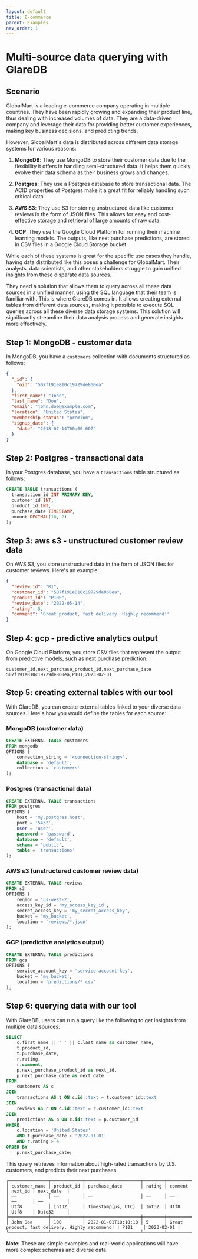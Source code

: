 ```yaml
---
layout: default
title: E-commerce
parent: Examples
nav_order: 1
---
```


# Multi-source data querying with GlareDB

## Scenario

GlobalMart is a leading e-commerce company operating in multiple countries. They
have been rapidly growing and expanding their product line, thus dealing with
increased volumes of data. They are a data-driven company and leverage their
data for providing better customer experiences, making key business decisions,
and predicting trends.

However, GlobalMart's data is distributed across different data storage systems
for various reasons:

1. **MongoDB**: They use MongoDB to store their customer data due to the
   flexibility it offers in handling semi-structured data. It helps them quickly
   evolve their data schema as their business grows and changes.

2. **Postgres**: They use a Postgres database to store transactional data. The
   ACID properties of Postgres make it a great fit for reliably handling such
   critical data.

3. **AWS S3**: They use S3 for storing unstructured data like customer reviews
   in the form of JSON files. This allows for easy and cost-effective storage and
   retrieval of large amounts of raw data.

4. **GCP**: They use the Google Cloud Platform for running their machine
   learning models. The outputs, like next purchase predictions, are stored in CSV
   files in a Google Cloud Storage bucket.

While each of these systems is great for the specific use cases they handle,
having data distributed like this poses a challenge for GlobalMart. Their
analysts, data scientists, and other stakeholders struggle to gain unified
insights from these disparate data sources.

They need a solution that allows them to query across all these data sources in
a unified manner, using the SQL language that their team is familiar with. This
is where GlareDB comes in. It allows creating external tables from different
data sources, making it possible to execute SQL queries across all these diverse
data storage systems. This solution will significantly streamline their data
analysis process and generate insights more effectively.

## Step 1: MongoDB - customer data

In MongoDB, you have a `customers` collection with documents structured as follows:

```json
{
  "_id": {
    "oid": "507f191e810c19729de860ea"
  },
  "first_name": "John",
  "last_name": "Doe",
  "email": "john.doe@example.com",
  "location": "United States",
  "membership_status": "premium",
  "signup_date": {
    "date": "2018-07-14T00:00:00Z"
  }
}
```

## Step 2: Postgres - transactional data

In your Postgres database, you have a `transactions` table
structured as follows:

```sql
CREATE TABLE transactions (
  transaction_id INT PRIMARY KEY,
  customer_id INT,
  product_id INT,
  purchase_date TIMESTAMP,
  amount DECIMAL(10, 2)
);
```

## Step 3: aws s3 - unstructured customer review data

On AWS S3, you store unstructured data in the form of
JSON files for customer reviews. Here's an example:

```json
{
  "review_id": "R1",
  "customer_id": "507f191e810c19729de860ea",
  "product_id": "P100",
  "review_date": "2022-05-14",
  "rating": 5,
  "comment": "Great product, fast delivery. Highly recommend!"
}
```

## Step 4: gcp - predictive analytics output

On Google Cloud Platform, you store CSV files that
represent the output from predictive models, such as
next purchase prediction:

```csv
customer_id,next_purchase_product_id,next_purchase_date
507f191e810c19729de860ea,P101,2023-02-01
```

## Step 5: creating external tables with our tool

With GlareDB, you can create external tables linked to
your diverse data sources.
Here's how you would define the tables for each source:

### MongoDB (customer data)

```sql
CREATE EXTERNAL TABLE customers
FROM mongodb
OPTIONS (
    connection_string = '<connection-string>',
    database = 'default',
    collection = 'customers'
);
```

### Postgres (transactional data)

```sql
CREATE EXTERNAL TABLE transactions
FROM postgres
OPTIONS (
    host = 'my.postgres.host',
    port = '5432',
    user = 'user',
    password = 'password',
    database = 'default',
    schema = 'public',
    table = 'transactions'
);
```

### AWS s3 (unstructured customer review data)

```sql
CREATE EXTERNAL TABLE reviews
FROM s3
OPTIONS (
    region = 'us-west-2',
    access_key_id = 'my_access_key_id',
    secret_access_key = 'my_secret_access_key',
    bucket = 'my_bucket',
    location = 'reviews/*.json'
);
```

### GCP (predictive analytics output)

```sql
CREATE EXTERNAL TABLE predictions
FROM gcs
OPTIONS (
    service_account_key = 'service-account-key',
    bucket = 'my_bucket',
    location = 'predictions/*.csv'
);
```

## Step 6: querying data with our tool

With GlareDB, users can run a query like the
following to get insights from multiple data sources:

```sql
SELECT
    c.first_name || ' ' || c.last_name as customer_name,
    t.product_id,
    t.purchase_date,
    r.rating,
    r.comment,
    p.next_purchase_product_id as next_id,
    p.next_purchase_date as next_date
FROM
    customers AS c
JOIN
    transactions AS t ON c.id::text = t.customer_id::text
JOIN
    reviews AS r ON c.id::text = r.customer_id::text
JOIN
    predictions AS p ON c.id::text = p.customer_id
WHERE
    c.location = 'United States'
    AND t.purchase_date > '2022-01-01'
    AND r.rating > 4
ORDER BY
    p.next_purchase_date;
```

This query retrieves information about high-rated
transactions by U.S. customers, and predicts their
next purchases.

```console
┌───────────────┬────────────┬─────────────────────┬────────┬─────────────────────────────────────────────────┬─────────┬────────────┐
│ customer_name │ product_id │ purchase_date       │ rating │ comment                                         │ next_id │ next_date  │
│ ──            │ ──         │ ──                  │ ──     │ ──                                              │ ──      │ ──         │
│ Utf8          │ Int32      │ Timestamp[µs, UTC]  │ Int32  │ Utf8                                            │ Utf8    │ Date32     │
╞═══════════════╪════════════╪═════════════════════╪════════╪═════════════════════════════════════════════════╪═════════╪════════════╡
│ John Doe      │ 100        │ 2022-01-01T10:10:10 │ 5      │ Great product, fast delivery. Highly recommend! │ P101    │ 2023-02-01 │
└───────────────┴────────────┴─────────────────────┴────────┴─────────────────────────────────────────────────┴─────────┴────────────┘
```

**Note:** These are simple examples and
real-world applications will have more
complex schemas and diverse data.
